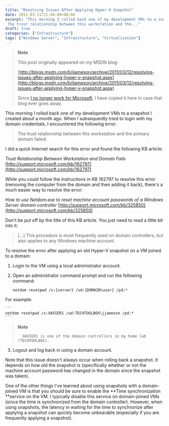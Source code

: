 ```yaml
---
title: "Resolving Issues After Applying Hyper-V Snapshot"
date: 2011-03-11T21:04:00+08:00
excerpt: "This morning I rolled back one of my development VMs to a snapshot I created about a month ago. When I subsequently tried to login with my domain credentials, I encountered the following error: 
 The trust relationship between this workstation and the..."
draft: true
categories: ["Infrastructure"]
tags: ["Windows Server", "Infrastructure", "Virtualization"]
---
```


> **Note**
> 
> This post originally appeared on my MSDN blog:
> 
> [http://blogs.msdn.com/b/jjameson/archive/2011/03/12/resolving-issues-after-applying-hyper-v-snapshot.aspx](http://blogs.msdn.com/b/jjameson/archive/2011/03/12/resolving-issues-after-applying-hyper-v-snapshot.aspx)
> 
> Since
> [I no longer work for Microsoft](/blog/jjameson/2011/09/02/last-day-with-microsoft), I have copied it here in case that blog
> ever goes away.

This morning I rolled back one of my development VMs to a snapshot I created  about a month ago. When I subsequently tried to login with my domain credentials,  I encountered the following error:

> The trust relationship between this workstation and the primary domain failed.

I did a quick Internet search for this error and found the following KB article:

<cite>Trust Relationship Between Workstation and Domain Fails</cite>
[http://support.microsoft.com/kb/162797](http://support.microsoft.com/kb/162797)

While you *could* follow the instructions in KB 162797 to resolve this  error (removing the computer from the domain and then adding it back), there's a  much easier way to resolve the error:

<cite>How to use Netdom.exe to reset machine account passwords of a Windows
Server domain controller</cite>
[http://support.microsoft.com/kb/325850](http://support.microsoft.com/kb/325850)

Don't be put off by the title of this KB article. You just need to read a little  bit into it:

> [...] This procedure is most frequently used on domain controllers, but also
> applies to any Windows machine account.

To resolve the error after applying an old Hyper-V snapshot on a VM joined to  a domain:

1. Login to the VM using a local administrator account.

2. Open an administrator command prompt and run the following command:
   
   ```
   netdom resetpwd /s:{server} /ud:{DOMAIN\user} /pd:*
   ```

For example:

    ```
    netdom resetpwd /s:XAVIER1 /ud:TECHTOOLBOX\jjameson /pd:*
    ```

> **Note**
> 
>       XAVIER1 is one of the domain controllers in my home lab (TECHTOOLBOX).

3. Logout and log back in using a domain account.

Note that this issue doesn't always occur when rolling back a snapshot. It depends  on how old the snapshot is (specifically whether or not the machine account password  has changed in the domain since the snapshot was taken).

One of the other things I've learned about using snapshots with a domain-joined  VM is that you should be sure to enable the **Time synchronization
**service on the VM. I typically disable this service on domain-joined VMs  (since the time is synchronized from the domain controller). However, when using  snapshots, the latency in waiting for the time to synchronize after applying a snapshot  can quickly become unbearable (especially if you are frequently applying a snapshot).

